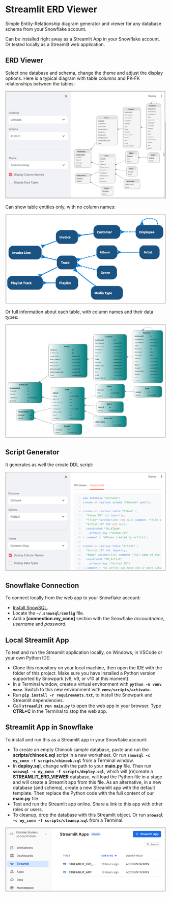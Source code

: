 Streamlit ERD Viewer
====================

Simple Entity-Relationship diagram generator and viewer for any database schema from your Snowflake account. 

Can be installed right away as a Streamlit App in your Snowflake account. Or tested locally as a Streamlit web application.

ERD Viewer
----------

Select one database and schema, change the theme and adjust the display options. Here is a typical diagram with table columns and PK-FK relationships between the tables:

![ERD Generator](images/streamlit-erd-viewer.png)

Can show table entities only, with no column names:

![Entities Only](images/streamlit-erd-viewer-shapes.png)

Or full information about each table, with column names and their data types:

![Full Tables](images/streamlit-erd-viewer-full.png)

Script Generator
----------------

It generates as well the create DDL script:

![Code Generator](images/streamlit-code-generator.png)

Snowflake Connection
--------------------

To connect locally from the web app to your Snowflake account:

* [Install SnowSQL](https://docs.snowflake.com/en/user-guide/snowsql-install-config).
* Locate the **`~/.snowsql/config`** file.
* Add a **[connection.my_conn]** section with the Snowflake *accountname*, *username* and *password*.

Local Streamlit App
-------------------

To test and run the Streamlit application locally, on Windows, in VSCode or your own Python IDE:

* Clone this repository on your local machine, then open the IDE with the folder of this project. Make sure you have installed a Python version supported by Snowpark (v8, v9, or v10 at this moment).
* In a Terminal window, create a virtual environment with **`python -m venv venv`**. Switch to this new environment with **`venv/scripts/activate`**.
* Run **`pip install -r requirements.txt`**, to install the Snowpark and Streamlit dependencies.
* Call **`streamlit run main.py`** to open the web app in your browser. Type **CTRL+C** in the Terminal to stop the web app.

Streamlit App in Snowflake
--------------------------

To install and run this as a Streamlit app in your Snowflake account:

* To create an empty Chinook sample database, paste and run the **scripts/chinook.sql** script in a new worksheet. Or run **`snowsql -c my_conn -f scripts/chinook.sql`** from a Terminal window.
* In **deploy.sql**, change with the path to your **main.py** file. Then run **`snowsql -c my_conn -f scripts/deploy.sql`**, which will (re)create a **STREAMLIT_ERD_VIEWER** database, will load the Python file in a stage and will create a Streamlit app from this file. As an alternative, in a new database (and schema), create a new Streamlit app with the default template. Then replace the Python code with the full content of our **main.py** file.
* Test and run the Streamlit app online. Share a link to this app with other roles or users.
* To cleanup, drop the database with this Streamlit object. Or run **`snowsql -c my_conn -f scripts/cleanup.sql`** from a Terminal.

![Streamlit App](images/streamlit-app.png)
